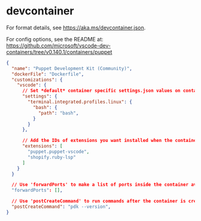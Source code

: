 # devcontainer

For format details, see https://aka.ms/devcontainer.json.

For config options, see the README at:
https://github.com/microsoft/vscode-dev-containers/tree/v0.140.1/containers/puppet

```json
{
  "name": "Puppet Development Kit (Community)",
  "dockerFile": "Dockerfile",
  "customizations": {
    "vscode": {
      // Set *default* container specific settings.json values on container create.
      "settings": {
        "terminal.integrated.profiles.linux": {
          "bash": {
            "path": "bash",
          }
        }
      },

      // Add the IDs of extensions you want installed when the container is created.
      "extensions": [
        "puppet.puppet-vscode",
        "shopify.ruby-lsp"
      ]
    }
  }

  // Use 'forwardPorts' to make a list of ports inside the container available locally.
  "forwardPorts": [],

  // Use 'postCreateCommand' to run commands after the container is created.
  "postCreateCommand": "pdk --version",
}
```
